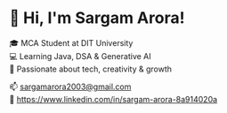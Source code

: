 # 👋 Hi, I'm Sargam Arora!

🎓 MCA Student at DIT University  
💻 Learning Java, DSA & Generative AI  
🌱 Passionate about tech, creativity & growth

📫 sargamarora2003@gmail.com  
🔗 https://www.linkedin.com/in/sargam-arora-8a914020a
